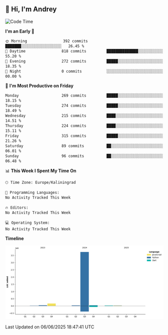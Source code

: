 ## 👋 Hi, I'm Andrey

<!--START_SECTION:waka-->
![Code Time](http://img.shields.io/badge/Code%20Time-874%20hrs%2010%20mins-blue)

**I'm an Early 🐤** 

```text
🌞 Morning                392 commits         ███████░░░░░░░░░░░░░░░░░░   26.45 % 
🌆 Daytime                818 commits         ██████████████░░░░░░░░░░░   55.20 % 
🌃 Evening                272 commits         █████░░░░░░░░░░░░░░░░░░░░   18.35 % 
🌙 Night                  0 commits           ░░░░░░░░░░░░░░░░░░░░░░░░░   00.00 % 
```
📅 **I'm Most Productive on Friday** 

```text
Monday                   269 commits         █████░░░░░░░░░░░░░░░░░░░░   18.15 % 
Tuesday                  274 commits         █████░░░░░░░░░░░░░░░░░░░░   18.49 % 
Wednesday                215 commits         ████░░░░░░░░░░░░░░░░░░░░░   14.51 % 
Thursday                 224 commits         ████░░░░░░░░░░░░░░░░░░░░░   15.11 % 
Friday                   315 commits         █████░░░░░░░░░░░░░░░░░░░░   21.26 % 
Saturday                 89 commits          ██░░░░░░░░░░░░░░░░░░░░░░░   06.01 % 
Sunday                   96 commits          ██░░░░░░░░░░░░░░░░░░░░░░░   06.48 % 
```


📊 **This Week I Spent My Time On** 

```text
🕑︎ Time Zone: Europe/Kaliningrad

💬 Programming Languages: 
No Activity Tracked This Week

🔥 Editors: 
No Activity Tracked This Week

💻 Operating System: 
No Activity Tracked This Week
```

**Timeline**

![Lines of Code chart](https://raw.githubusercontent.com/Mist3s/Mist3s/main/assets/bar_graph.png)


 Last Updated on 06/06/2025 18:47:41 UTC
<!--END_SECTION:waka-->

